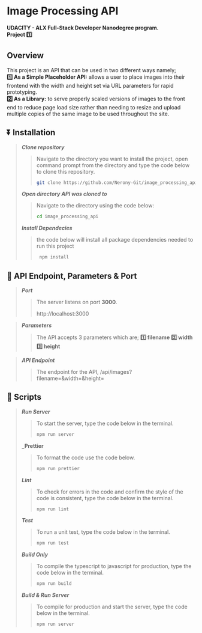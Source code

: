 # Image Processing API   
**UDACITY - ALX Full-Stack Developer Nanodegree program.**  
**Project 1️⃣**

## Overview   
This project is an API that can be used in two different ways namely;  
**1️⃣ As a Simple Placeholder API:** allows a user to place images into their frontend with the width and height set via URL parameters for rapid prototyping.  
**2️⃣ As a Library:** to serve properly scaled versions of images to the front end to reduce page load size rather than needing to resize and upload multiple copies of the same image to be used throughout the site.  

## ⏬ Installation  
> **_Clone repository_**  
>> Navigate to the directory you want to install the project, open command prompt from the directory and type the code below to clone this repository.  
>>  
>>```sh
>> git clone https://github.com/Nerony-Git/image_processing_api.git
>>```  
>  
> **_Open directory API was cloned to_**  
>> Navigate to the directory using the code below:  
>>  
>>```sh
>> cd image_processing_api
>>```  
>  
> **_Install Dependecies_**  
>> the code below will install all package dependencies needed to run this project  
>>  
>> ```sh
>>  npm install
>> ```  
>  
  
## 🔑 API Endpoint, Parameters & Port

> **_Port_**
>> The server listens on port **3000**.
>>
>> http://localhost:3000
>>  
>

> **_Parameters_**
>> The API accepts 3 parameters which are;
>> **1️⃣ filename**
>> **2️⃣ width**
>> **3️⃣ height**
>>  
>  

> **_API Endpoint_**
>> The endpoint for the API,
>> /api/images?filename=<filename>&width=<width>&height=<height>
>> 
>>  
>


## 📝 Scripts
> **_Run Server_**
>> To start the server, type the code below in the terminal.
>>
>>```sh
>> npm run server
>>```  
>  
> **_Prettier**
>> To format the code use the code below.
>>
>>```sh
>> npm run prettier
>>```  
>  
> **_Lint_**
>> To check for errors in the code and confirm the style of the code is consistent, type the code below in the terminal.
>>
>>```sh
>> npm run lint
>>```  
>  
> **_Test_**
>> To run a unit test, type the code below in the terminal.
>>
>>```sh
>> npm run test
>>```  
>  
> **_Build Only_**
>> To compile the typescript to javascript for production, type the code below in the terminal.
>>
>>```sh
>> npm run build
>>```  
>  
> **_Build & Run Server_**
>> To compile for production and start the server, type the code below in the terminal.
>>
>>```sh
>> npm run server
>>```  
>  
